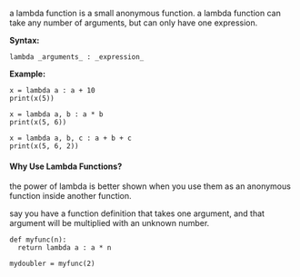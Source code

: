a lambda function is a small anonymous function.
a lambda function can take any number of arguments, but can only have one expression.

**Syntax:**
```
lambda _arguments_ : _expression_
```
**Example:**
```
x = lambda a : a + 10  
print(x(5))

x = lambda a, b : a * b  
print(x(5, 6))

x = lambda a, b, c : a + b + c  
print(x(5, 6, 2))
```
#### Why Use Lambda Functions?
the power of lambda is better shown when you use them as an anonymous function inside another function.

say you have a function definition that takes one argument, and that argument will be multiplied with an unknown number.
```
def myfunc(n):  
  return lambda a : a * n  
  
mydoubler = myfunc(2)
```